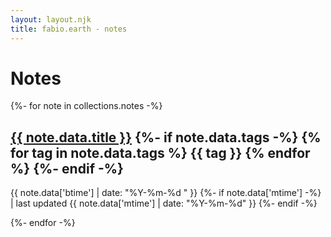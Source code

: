 ```yaml
---
layout: layout.njk
title: fabio.earth - notes
---
```


# Notes

<div>
{%- for note in collections.notes -%}
    <hgroup>
      <h2><a href="{{ note.url }}">{{ note.data.title }}</a>
        {%- if note.data.tags -%}
          {% for tag in note.data.tags %} <span class="tag">{{ tag }}</span> {% endfor %}
        {%- endif -%}</h2>
      <p>
        {{ note.data['btime'] | date: "%Y-%m-%d  " }}
        {%- if note.data['mtime'] -%}
          | last updated {{ note.data['mtime'] | date: "%Y-%m-%d" }}
        {%- endif -%}
      </p>
    </hgroup>
{%- endfor -%}
</div>
